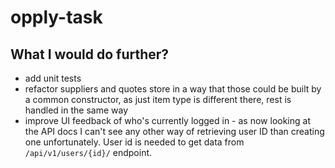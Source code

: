 # opply-task

## What I would do further?

- add unit tests
- refactor suppliers and quotes store in a way that those could be built by a common
  constructor, as just item type is different there, rest is handled in the same way
- improve UI feedback of who's currently logged in - as now looking at the API docs
  I can't see any other way of retrieving user ID than creating one unfortunately.
  User id is needed to get data from `/api/v1/users/{id}/` endpoint.
